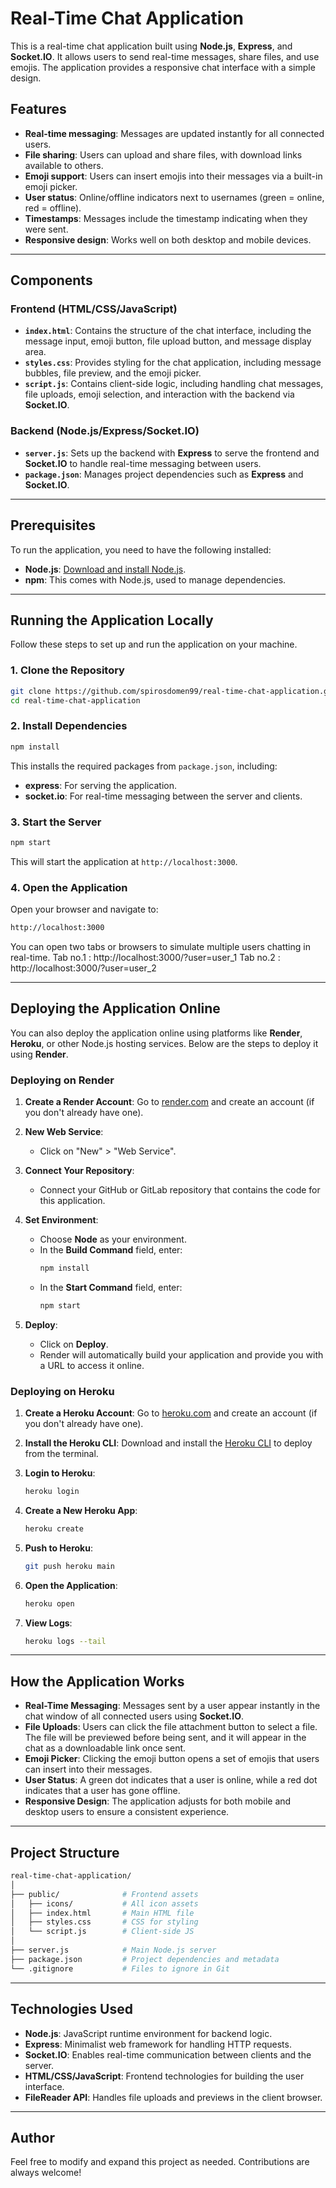 
# Real-Time Chat Application

This is a real-time chat application built using **Node.js**, **Express**, and **Socket.IO**. It allows users to send real-time messages, share files, and use emojis. The application provides a responsive chat interface with a simple design.

## Features
- **Real-time messaging**: Messages are updated instantly for all connected users.
- **File sharing**: Users can upload and share files, with download links available to others.
- **Emoji support**: Users can insert emojis into their messages via a built-in emoji picker.
- **User status**: Online/offline indicators next to usernames (green = online, red = offline).
- **Timestamps**: Messages include the timestamp indicating when they were sent.
- **Responsive design**: Works well on both desktop and mobile devices.

---

## Components

### Frontend (HTML/CSS/JavaScript)
- **`index.html`**: Contains the structure of the chat interface, including the message input, emoji button, file upload button, and message display area.
- **`styles.css`**: Provides styling for the chat application, including message bubbles, file preview, and the emoji picker.
- **`script.js`**: Contains client-side logic, including handling chat messages, file uploads, emoji selection, and interaction with the backend via **Socket.IO**.

### Backend (Node.js/Express/Socket.IO)
- **`server.js`**: Sets up the backend with **Express** to serve the frontend and **Socket.IO** to handle real-time messaging between users.
- **`package.json`**: Manages project dependencies such as **Express** and **Socket.IO**.

---

## Prerequisites

To run the application, you need to have the following installed:
- **Node.js**: [Download and install Node.js](https://nodejs.org/en/).
- **npm**: This comes with Node.js, used to manage dependencies.

---

## Running the Application Locally

Follow these steps to set up and run the application on your machine.

### 1. Clone the Repository

```bash
git clone https://github.com/spirosdomen99/real-time-chat-application.git
cd real-time-chat-application
```

### 2. Install Dependencies

```bash
npm install
```

This installs the required packages from `package.json`, including:
- **express**: For serving the application.
- **socket.io**: For real-time messaging between the server and clients.

### 3. Start the Server

```bash
npm start
```

This will start the application at `http://localhost:3000`.

### 4. Open the Application

Open your browser and navigate to:

```bash
http://localhost:3000
```

You can open two tabs or browsers to simulate multiple users chatting in real-time.
Tab no.1  :  http://localhost:3000/?user=user_1
Tab no.2  :  http://localhost:3000/?user=user_2

---

## Deploying the Application Online

You can also deploy the application online using platforms like **Render**, **Heroku**, or other Node.js hosting services. Below are the steps to deploy it using **Render**.

### Deploying on Render

1. **Create a Render Account**: Go to [render.com](https://render.com/) and create an account (if you don't already have one).
   
2. **New Web Service**:
   - Click on "New" > "Web Service".
   
3. **Connect Your Repository**:
   - Connect your GitHub or GitLab repository that contains the code for this application.
   
4. **Set Environment**:
   - Choose **Node** as your environment.
   - In the **Build Command** field, enter:
     ```bash
     npm install
     ```
   - In the **Start Command** field, enter:
     ```bash
     npm start
     ```
   
5. **Deploy**:
   - Click on **Deploy**.
   - Render will automatically build your application and provide you with a URL to access it online.

### Deploying on Heroku

1. **Create a Heroku Account**: Go to [heroku.com](https://www.heroku.com/) and create an account (if you don't already have one).

2. **Install the Heroku CLI**: Download and install the [Heroku CLI](https://devcenter.heroku.com/articles/heroku-cli) to deploy from the terminal.

3. **Login to Heroku**:

   ```bash
   heroku login
   ```

4. **Create a New Heroku App**:

   ```bash
   heroku create
   ```

5. **Push to Heroku**:

   ```bash
   git push heroku main
   ```

6. **Open the Application**:

   ```bash
   heroku open
   ```

7. **View Logs**:

   ```bash
   heroku logs --tail
   ```

---

## How the Application Works

- **Real-Time Messaging**: Messages sent by a user appear instantly in the chat window of all connected users using **Socket.IO**.
- **File Uploads**: Users can click the file attachment button to select a file. The file will be previewed before being sent, and it will appear in the chat as a downloadable link once sent.
- **Emoji Picker**: Clicking the emoji button opens a set of emojis that users can insert into their messages.
- **User Status**: A green dot indicates that a user is online, while a red dot indicates that a user has gone offline.
- **Responsive Design**: The application adjusts for both mobile and desktop users to ensure a consistent experience.

---

## Project Structure

```bash
real-time-chat-application/
│
├── public/              # Frontend assets
│   ├── icons/           # All icon assets
│   ├── index.html       # Main HTML file
│   ├── styles.css       # CSS for styling
│   └── script.js        # Client-side JS
│
├── server.js            # Main Node.js server
├── package.json         # Project dependencies and metadata
└── .gitignore           # Files to ignore in Git

```

---

## Technologies Used

- **Node.js**: JavaScript runtime environment for backend logic.
- **Express**: Minimalist web framework for handling HTTP requests.
- **Socket.IO**: Enables real-time communication between clients and the server.
- **HTML/CSS/JavaScript**: Frontend technologies for building the user interface.
- **FileReader API**: Handles file uploads and previews in the client browser.

---


## Author

Feel free to modify and expand this project as needed. Contributions are always welcome!
